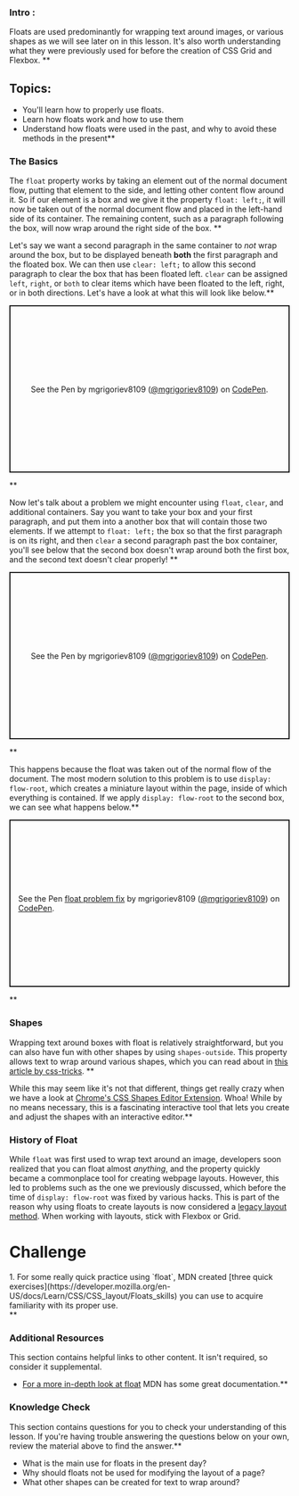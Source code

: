 ### Intro :
>
Floats are used predominantly for wrapping text around images, or various shapes as we will see later on in this lesson. It's also worth understanding what they were previously used for before the creation of CSS Grid and Flexbox. **


## Topics:
* You'll learn how to properly use floats. 
* Learn how floats work and how to use them
* Understand how floats were used in the past, and why to avoid these methods in the present**


### The Basics
The `float` property works by taking an element out of the normal document flow, putting that element to the side, and letting other content flow around it. So if our element is a box and we give it the property `float: left;`, it will now be taken out of the normal document flow and placed in the left-hand side of its container. The remaining content, such as a paragraph following the box, will now wrap around the right side of the box. **


Let's say we want a second paragraph in the same container to *not* wrap around the box, but to be displayed beneath **both** the first paragraph and the floated box. We can then use `clear: left;` to allow this second paragraph to clear the box that has been floated left. `clear` can be assigned `left`, `right`, or `both` to clear items which have been floated to the left, right, or in both directions. Let's have a look at what this will look like below.**


<p class="codepen" data-height="300" data-default-tab="html,result" data-slug-hash="NWgoPdY" data-user="mgrigoriev8109" style="height: 300px; box-sizing: border-box; display: flex; align-items: center; justify-content: center; border: 2px solid; margin: 1em 0; padding: 1em;">
  <span>See the Pen <a href="https://codepen.io/mgrigoriev8109/pen/NWgoPdY">
  </a> by mgrigoriev8109 (<a href="https://codepen.io/mgrigoriev8109">@mgrigoriev8109</a>)
  on <a href="https://codepen.io">CodePen</a>.</span>
</p>
<script async src="https://cpwebassets.codepen.io/assets/embed/ei.js"></script>**


Now let's talk about a problem we might encounter using `float`, `clear`, and additional containers. Say you want to take your box and your first paragraph, and put them into a another box that will contain those two elements. If we attempt to `float: left;` the box so that the first paragraph is on its right, and then `clear` a second paragraph past the box container, you'll see below that the second box doesn't wrap around both the first box, and the second text doesn't clear properly! **


<p class="codepen" data-height="300" data-default-tab="html,result" data-slug-hash="vYZbXKX" data-user="mgrigoriev8109" style="height: 300px; box-sizing: border-box; display: flex; align-items: center; justify-content: center; border: 2px solid; margin: 1em 0; padding: 1em;">
  <span>See the Pen <a href="https://codepen.io/mgrigoriev8109/pen/vYZbXKX">
  </a> by mgrigoriev8109 (<a href="https://codepen.io/mgrigoriev8109">@mgrigoriev8109</a>)
  on <a href="https://codepen.io">CodePen</a>.</span>
</p>
<script async src="https://cpwebassets.codepen.io/assets/embed/ei.js"></script>**


This happens because the float was taken out of the normal flow of the document. The most modern solution to this problem is to use `display: flow-root`, which creates a miniature layout within the page, inside of which everything is contained. If we apply `display: flow-root` to the second box, we can see what happens below.**


<p class="codepen" data-height="300" data-default-tab="html,result" data-slug-hash="YzQBGQp" data-user="mgrigoriev8109" style="height: 300px; box-sizing: border-box; display: flex; align-items: center; justify-content: center; border: 2px solid; margin: 1em 0; padding: 1em;">
  <span>See the Pen <a href="https://codepen.io/mgrigoriev8109/pen/YzQBGQp">
  float problem fix</a> by mgrigoriev8109 (<a href="https://codepen.io/mgrigoriev8109">@mgrigoriev8109</a>)
  on <a href="https://codepen.io">CodePen</a>.</span>
</p>
<script async src="https://cpwebassets.codepen.io/assets/embed/ei.js"></script>**


### Shapes
Wrapping text around boxes with float is relatively straightforward, but you can also have fun with other shapes by using `shapes-outside`. This property allows text to wrap around various shapes, which you can read about in [this article by css-tricks](https://css-tricks.com/almanac/properties/s/shape-outside/). **


While this may seem like it's not that different, things get really crazy when we have a look at [Chrome's CSS Shapes Editor Extension](https://chrome.google.com/webstore/detail/css-shapes-editor/nenndldnbcncjmeacmnondmkkfedmgmp?hl=en-US). Whoa! While by no means necessary, this is a fascinating interactive tool that lets you create and adjust the shapes with an interactive editor.**


### History of Float
While `float` was first used to wrap text around an image, developers soon realized that you can float almost *anything*, and the property quickly became a commonplace tool for creating webpage layouts. However, this led to problems such as the one we previously discussed, which before the time of `display: flow-root` was fixed by various hacks. This is part of the reason why using floats to create layouts is now considered a [legacy layout method](https://developer.mozilla.org/en-US/docs/Learn/CSS/CSS_layout/Legacy_Layout_Methods). When working with layouts, stick with Flexbox or Grid.
# Challenge
<div class="lesson-content__panel" markdown="1">
1. For some really quick practice using `float`, MDN created [three quick exercises](https://developer.mozilla.org/en-US/docs/Learn/CSS/CSS_layout/Floats_skills) you can use to acquire familiarity with its proper use.
</div>**


### Additional Resources
This section contains helpful links to other content. It isn't required, so consider it supplemental.
* [For a more in-depth look at float](https://developer.mozilla.org/en-US/docs/Learn/CSS/CSS_layout/Floats) MDN has some great documentation.**


### Knowledge Check
This section contains questions for you to check your understanding of this lesson. If you're having trouble answering the questions below on your own, review the material above to find the answer.**


* What is the main use for floats in the present day?
* Why should floats not be used for modifying the layout of a page?
* What other shapes can be created for text to wrap around?

